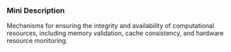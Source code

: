 ### Mini Description

Mechanisms for ensuring the integrity and availability of computational resources, including memory validation, cache consistency, and hardware resource monitoring.
